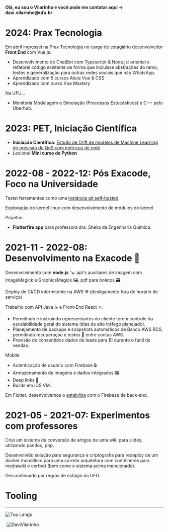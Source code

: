 **Olá, eu sou o Vilarinho e você pode me contatar aqui -> davi.vilarinho\@ufu.br**

# 2024: Prax Tecnologia

Em abril ingressei na Prax Tecnologia no cargo de estagiário desenvolvedor **Front End** com Vue.js.
- Desenvolvimento de ChatBot com Typescript & Node.js: orientei e refatorei código existente de forma que incluísse abstrações do ramo, testes e generalização para outras redes sociais que não WhatsApp.
- Aprendizado com 5 cursos Alura Vue & CSS
- Aprendizado com curso Vue Mastery

Na UFU...
- Monitoria Modelagem e Simulação (Processos Estocásticos) e C++ pelo Uberhub.

# 2023: PET, Iniciação Científica

- **Iniciação Científica**: [Estudo de Drift de modelos de Machine Learning de previsão de QoS com métricas de rede](https://github.com/DaviVilarinho/ic-intervalo-qos)
- Lecionei **Mini curso de Python**

# 2022-08 - 2022-12: Pós Exacode, Foco na Universidade

Testei ferramentas como uma [instância git self-hosted](https://docs.gitea.io/)

Exploração do kernel linux com desenvolvimento de módulos do kernel

Projetos: 
- **Flutterfire app** para professora dra. Sheila da Engenharia Química.

# 2021-11 - 2022-08: Desenvolvimento na Exacode 🚀

Desenvolvimento com **node.js** 🪚: api's auxiliares de imagem com ImageMagick e GraphicsMagick 🖼️, pdf para boletos 🗃️.

Deploy de CI/CD intermitente na AWS ⚒️ (desligamento fora de horário de serviço)

Trabalho com API Java ☕ e Front-End React ⚛️.
- Permitindo e instruindo representantes do cliente terem controle da escalabilidade geral do sistema (dias de alto tráfego planejado).
- Planejamento de backups e snapshots automáticos de Banco AWS RDS, permitindo recuperação e testes 💾 entre contas AWS.
- Provisão de consentidos dados de leads para BI durante o funil de vendas.

Mobile:
- Autenticação de usuário com Firebase 🔒
- Armazenamento de imagens e dados integrados 🖼️
- Deep links 🔗
- Builds em iOS VM.
  
Em Flutter, desenvolvemos o [estabiliza](https://play.google.com/store/apps/details?id=br.com.exacode.estabiliza&hl=en&gl=us) com o Firebase de back-end.


# 2021-05 - 2021-07: Experimentos com professores

Criei um sistema de conversão de artigos de uma wiki para slides, utilizando pandoc, php.

Desenvolvido solução para segurança e criptografia para redeploy de um docker monolítico para uma correta arquitetura com contêineres para mediawiki e certbot (bem como o sistema acima mencionado).

Descontinuado por regras de estágio da UFU.

# Tooling
---------

![Top Langs](https://github-readme-stats.vercel.app/api/top-langs/?username=DaviVilarinho&hide=jupyter%20notebook&langs_count=10)

<p>&nbsp;<img align="center" src="https://github-readme-stats.vercel.app/api?username=DaviVilarinho&show_icons=true&locale=en" alt="DaviVilarinho" /></p>
